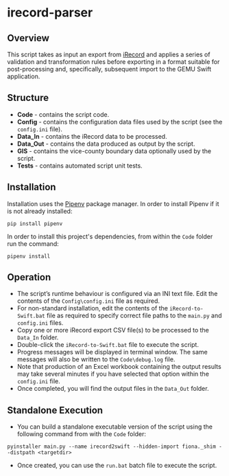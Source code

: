 # irecord-parser

## Overview
This script takes as input an export from [iRecord](https://irecord.org.uk/) and applies a series of validation and transformation rules before
exporting in a format suitable for post-processing and, specifically, subsequent import to the GEMU Swift application.

## Structure
- **Code** - contains the script code.
- **Config** - contains the configuration data files used by the script (see the `config.ini` file).
- **Data_In** - contains the iRecord data to be processed.
- **Data_Out** - contains the data produced as output by the script.
- **GIS** - contains the vice-county boundary data optionally used by the script.
- **Tests** - contains automated script unit tests.

##	Installation
Installation uses the [Pipenv](https://pipenv.pypa.io/en/latest/) package manager. In order to install Pipenv if it is not already installed:

`pip install pipenv`

In order to install this project's dependencies, from within the `Code` folder run the command:

`pipenv install`

## Operation
-	The script’s runtime behaviour is configured via an INI text file. Edit the contents of the `Config\config.ini` file as required.
-	For non-standard installation, edit the contents of the `iRecord-to-Swift.bat` file as required to specify correct file paths to the `main.py` and `config.ini` files.
-	Copy one or more iRecord export CSV file(s) to be processed to the `Data_In` folder.
-	Double-click the `iRecord-to-Swift.bat` file to execute the script.
-	Progress messages will be displayed in terminal window. The same messages will also be written to the `Code\debug.log` file. 
-	Note that production of an Excel workbook containing the output results may take several minutes if you have selected that option within the `config.ini` file.
-	Once completed, you will find the output files in the `Data_Out` folder.

## Standalone Execution
- You can build a standalone executable version of the script using the following command from with the `Code` folder:
```
pyinstaller main.py --name irecord2swift --hidden-import fiona._shim --distpath <targetdir>
```
- Once created, you can use the `run.bat` batch file to execute the script.

